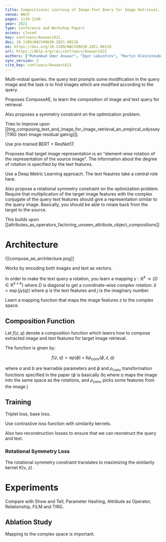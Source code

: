 ```yaml
---
title: Compositional Learning of Image-Text Query for Image Retrieval.
venue: WACV
pages: 1139-1148
year: 2021
type: Conference and Workshop Papers
access: closed
key: conf/wacv/AnwaarLK21
doi: 10.1109/WACV48630.2021.00118
ee: https://doi.org/10.1109/WACV48630.2021.00118
url: https://dblp.org/rec/conf/wacv/AnwaarLK21
authors: ["Muhammad Umer Anwaar", "Egor Labintcev", "Martin Kleinsteuber"]
sync_version: 3
cite_key: conf/wacv/AnwaarLK21
---
```


Multi-mdoal queries. the query test prompts some modification in the query image and the task is to find images which are modified according to the query.

Proposes ComposeAE, to learn the composition of image and text query for retrieval.

Also proposes a symmetry constraint on the optimization problem.

Tries to improve upon [[tirg_composing_text_and_image_for_image_retrieval_an_empircal_odyssey|TIRG (text-image residual gating)]].

Use pre-trained BERT + ResNet17.

Proposes that target image representation is an "element-wise rotation of the representation of the source image". The information about the degree of rotation is specified by the text features.

Use a Deep Metric Learning approach. The text feautres take a central role here.

Also propose a rotational symmetry constraint on the optimization problem. Require that multiplication of the target image features with the complex conjugate of the query text features should give a representaiton similar to the query image. Basically, you should be able to rotate back from the target to the source.

This builds upon [[attributes_as_operators_factoring_unseen_attribute_object_compositions]]

# Architecture
![[compose_ae_architecture.png]]

Works by encoding both images and text as vectors.

In order to make the text query a rotation, you learn a mapping $\gamma : \mathbb{R}^k \to \{D \in \mathbb{R}^{k \times k}\}$ where $D$ is diagonal to get a coordinate-wise complex rotation: $\delta = \exp(j\gamma (q))$ where $q$ is the text features and $j$ is the imaginary number.

Learn a mapping function that maps the image features $z$ to the complex space.

## Composition Function

Let $f(z,q)$ denote a composition function which leanrs how to compose extracted image and text features for target image retrieval.

The function is given by:

$$
f(z, q) = \alpha \rho(\phi) + b \rho_{\text{conv}}(\phi, z, q)
$$

where $a$ and $b$ are learnable parameters and $\phi$ and $\rho_{\text{conv}}$ transformation functions specified in the paper ($\phi$ is basically $\delta \eta$ where $\eta$ maps the image into the same space as the rotations, and $\rho_{\text{conv}}$ picks some features from the image.)

## Training

Triplet loss, base loss.

Use contrastive loss function with similarity kernels.

Also two reconstruction losses to ensure that we can reonstruct the query and text.

### Rotational Symmetry Loss

The rotational symmetry constraint translates to maximizing the similarity kernel $K(\nu, z)$ .

# Experiments

Compare with Show and Tell, Parameter Hashing, Attribute as Operator, Relationship, FiLM and TIRG.

## Ablation Study

Mapping to the complex space is important.
